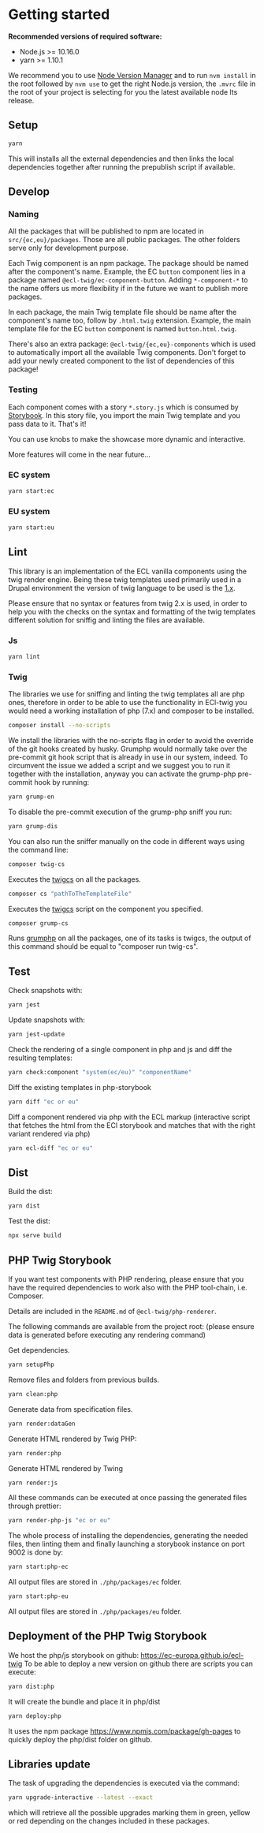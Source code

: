 # Getting started

**Recommended versions of required software:**

- Node.js >= 10.16.0
- yarn >= 1.10.1

We recommend you to use [Node Version Manager](https://github.com/creationix/nvm) and to run `nvm install` in the root followed by `nvm use` to get the right Node.js version, the `.mvrc` file in the root of your project is selecting for you the latest available node lts release.

## Setup

```bash
yarn
```

This will installs all the external dependencies and then links the local dependencies together after running the prepublish script if available.

## Develop

### Naming

All the packages that will be published to npm are located in `src/{ec,eu}/packages`. Those are all public packages. The other folders serve only for development purpose.

Each Twig component is an npm package. The package should be named after the component's name. Example, the EC `button` component lies in a package named `@ecl-twig/ec-component-button`. Adding `*-component-*` to the name offers us more flexibility if in the future we want to publish more packages.

In each package, the main Twig template file should be name after the component's name too, follow by `.html.twig` extension. Example, the main template file for the EC `button` component is named `button.html.twig`.

There's also an extra package: `@ecl-twig/{ec,eu}-components` which is used to automatically import all the available Twig components. Don't forget to add your newly created component to the list of dependencies of this package!

### Testing

Each component comes with a story `*.story.js` which is consumed by [Storybook](https://storybook.js.org/). In this story file, you import the main Twig template and you pass data to it. That's it!

You can use knobs to make the showcase more dynamic and interactive.

More features will come in the near future...

### EC system

```bash
yarn start:ec
```

### EU system

```bash
yarn start:eu
```

## Lint

This library is an implementation of the ECL vanilla components using the twig render engine. Being these twig templates used primarily used in a Drupal environment the version of twig language to be used is the [1.x](https://twig.symfony.com/doc/1.x/).

Please ensure that no syntax or features from twig 2.x is used, in order to help you with the checks on the syntax and formatting of the twig templates different solution for sniffig and linting the files are available.

### Js

```bash
yarn lint
```

### Twig

The libraries we use for sniffing and linting the twig templates all are php ones, therefore in order to be able to use the functionality in ECl-twig you would need a working installation of php (7.x) and composer to be installed.

```bash
composer install --no-scripts
```

We install the libraries with the no-scripts flag in order to avoid the override of the git hooks created by husky.
Grumphp would normally take over the pre-commit git hook script that is already in use in our system, indeed.
To circumvent the issue we added a script and we suggest you to run it together with the installation, anyway you can activate
the grump-php pre-commit hook by running:

```bash
yarn grump-en
```

To disable the pre-commit execution of the grump-php sniff you run:

```bash
yarn grump-dis
```

You can also run the sniffer manually on the code in different ways using the command line:

```bash
composer twig-cs
```

Executes the [twigcs](https://github.com/friendsoftwig/twigcs) on all the packages.

```bash
composer cs "pathToTheTemplateFile"
```

Executes the [twigcs](https://github.com/friendsoftwig/twigcs) script on the component you specified.

```bash
composer grump-cs
```

Runs [grumphp](https://github.com/phpro/grumphp) on all the packages, one of its tasks is twigcs, the output of this command should be equal to "composer run twig-cs".

## Test

Check snapshots with:

```bash
yarn jest
```

Update snapshots with:

```bash
yarn jest-update
```

Check the rendering of a single component in php and js and diff the resulting templates:

```bash
yarn check:component "system(ec/eu)" "componentName"
```

Diff the existing templates in php-storybook

```bash
yarn diff "ec or eu"
```

Diff a component rendered via php with the ECL markup
(interactive script that fetches the html from the ECl storybook and matches that with the right variant rendered via php)

```bash
yarn ecl-diff "ec or eu"
```

## Dist

Build the dist:

```bash
yarn dist
```

Test the dist:

```bash
npx serve build
```

## PHP Twig Storybook

If you want test components with PHP rendering, please ensure that you have the required dependencies to work also with the PHP tool-chain, i.e. Composer.

Details are included in the `README.md` of `@ecl-twig/php-renderer`.

The following commands are available from the project root: (please ensure data is generated before executing any rendering command)

Get dependencies.

```bash
yarn setupPhp
```

Remove files and folders from previous builds.

```bash
yarn clean:php
```

Generate data from specification files.

```bash
yarn render:dataGen
```

Generate HTML rendered by Twig PHP:

```bash
yarn render:php
```

Generate HTML rendered by Twing

```bash
yarn render:js
```

All these commands can be executed at once passing the generated files through prettier:

```bash
yarn render-php-js "ec or eu"
```

The whole process of installing the dependencies, generating the needed files, then linting them and finally launching a storybook instance on port 9002 is done by:

```bash
yarn start:php-ec
```

All output files are stored in `./php/packages/ec` folder.

```bash
yarn start:php-eu
```

All output files are stored in `./php/packages/eu` folder.

## Deployment of the PHP Twig Storybook

We host the php/js storybook on github: https://ec-europa.github.io/ecl-twig
To be able to deploy a new version on github there are scripts you can execute:

```bash
yarn dist:php
```

It will create the bundle and place it in php/dist

```bash
yarn deploy:php
```

It uses the npm package https://www.npmjs.com/package/gh-pages to quickly deploy the php/dist folder on github.

## Libraries update

The task of upgrading the dependencies is executed via the command:

```bash
yarn upgrade-interactive --latest --exact
```

which will retrieve all the possible upgrades marking them in green, yellow or red depending on the changes included in these packages.
